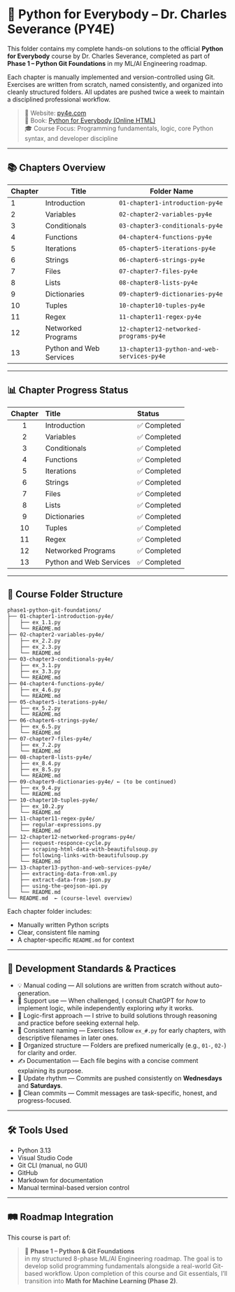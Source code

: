 # 📘 Python for Everybody – Dr. Charles Severance (PY4E)

This folder contains my complete hands-on solutions to the official **Python for Everybody** course by Dr. Charles Severance, completed as part of **Phase 1 – Python Git Foundations** in my ML/AI Engineering roadmap.

Each chapter is manually implemented and version-controlled using Git. Exercises are written from scratch, named consistently, and organized into cleanly structured folders. All updates are pushed twice a week to maintain a disciplined professional workflow.

> 🔗 Website: [py4e.com](https://www.py4e.com)  
> 📘 Book: [Python for Everybody (Online HTML)](https://www.py4e.com/html3)  
> 🎓 Course Focus: Programming fundamentals, logic, core Python syntax, and developer discipline

---

## 📚 Chapters Overview

| Chapter | Title                     | Folder Name                                  |
|---------|---------------------------|----------------------------------------------|
| 1       | Introduction              | `01-chapter1-introduction-py4e`              |
| 2       | Variables                 | `02-chapter2-variables-py4e`                 |
| 3       | Conditionals              | `03-chapter3-conditionals-py4e`              |
| 4       | Functions                 | `04-chapter4-functions-py4e`                 |
| 5       | Iterations                | `05-chapter5-iterations-py4e`                |
| 6       | Strings                   | `06-chapter6-strings-py4e`                   |
| 7       | Files                     | `07-chapter7-files-py4e`                     |
| 8       | Lists                     | `08-chapter8-lists-py4e`                     |
| 9       | Dictionaries              | `09-chapter9-dictionaries-py4e`              |
| 10      | Tuples                    | `10-chapter10-tuples-py4e`                   |
| 11      | Regex                     | `11-chapter11-regex-py4e`                    |
| 12      | Networked Programs        | `12-chapter12-networked-programs-py4e`       |
| 13      | Python and Web Services   | `13-chapter13-python-and-web-services-py4e`  |

---

## 📊 Chapter Progress Status

| Chapter | Title                   | Status         |
|:-------:|:------------------------|:---------------|
|   1     | Introduction            | ✅ Completed   |
|   2     | Variables               | ✅ Completed   |
|   3     | Conditionals            | ✅ Completed   |
|   4     | Functions               | ✅ Completed   |
|   5     | Iterations              | ✅ Completed   |
|   6     | Strings                 | ✅ Completed   | 
|   7     | Files                   | ✅ Completed   |
|   8     | Lists                   | ✅ Completed   |
|   9     | Dictionaries            | ✅ Completed   |
|  10     | Tuples                  | ✅ Completed   |
|  11     | Regex                   | ✅ Completed   |
|  12     | Networked Programs      | ✅ Completed   |
|  13     | Python and Web Services | ✅ Completed   |

---

## 🧱 Course Folder Structure

```
phase1-python-git-foundations/
├── 01-chapter1-introduction-py4e/
│   ├── ex_1.1.py
│   └── README.md
├── 02-chapter2-variables-py4e/
│   ├── ex_2.2.py
│   ├── ex_2.3.py
│   └── README.md
├── 03-chapter3-conditionals-py4e/
│   ├── ex_3.1.py
│   ├── ex_3.3.py
│   └── README.md
├── 04-chapter4-functions-py4e/
│   ├── ex_4.6.py
│   └── README.md
├── 05-chapter5-iterations-py4e/ 
│   ├── ex_5.2.py
│   └── README.md
├── 06-chapter6-strings-py4e/   
│   ├── ex_6.5.py
│   └── README.md
├── 07-chapter7-files-py4e/
│   ├── ex_7.2.py
│   └── README.md
├── 08-chapter8-lists-py4e/
│   ├── ex_8.4.py
│   ├── ex_8.5.py
│   └── README.md
├── 09-chapter9-dictionaries-py4e/ ← (to be continued) 
│   ├── ex_9.4.py
│   └── README.md
├── 10-chapter10-tuples-py4e/
│   ├── ex_10.2.py
│   └── README.md
├── 11-chapter11-regex-py4e/
│   ├── regular-expressions.py
│   └── README.md
├── 12-chapter12-networked-programs-py4e/
│   ├── request-responce-cycle.py
│   ├── scraping-html-data-with-beautifulsoup.py
│   ├── following-links-with-beautifulsoup.py
│   └── README.md
├── 13-chapter13-python-and-web-services-py4e/
│   ├── extracting-data-from-xml.py
│   ├── extract-data-from-json.py
│   ├── using-the-geojson-api.py
│   └── README.md
└── README.md  ← (course-level overview)

```

Each chapter folder includes:
- Manually written Python scripts
- Clear, consistent file naming
- A chapter-specific `README.md` for context

---

## 🧭 Development Standards & Practices

- 💡 Manual coding — All solutions are written from scratch without auto-generation.
- 🤝 Support use — When challenged, I consult ChatGPT for *how* to implement logic, while independently exploring *why* it works.
- 🧠 Logic-first approach — I strive to build solutions through reasoning and practice before seeking external help.
- 🧪 Consistent naming — Exercises follow `ex_#.py` for early chapters, with descriptive filenames in later ones.
- 📁 Organized structure — Folders are prefixed numerically (e.g., `01-`, `02-`) for clarity and order.
- ✍️ Documentation — Each file begins with a concise comment explaining its purpose.
- 🔄 Update rhythm — Commits are pushed consistently on **Wednesdays** and **Saturdays**.
- 📌 Clean commits — Commit messages are task-specific, honest, and progress-focused.

---

## 🛠️ Tools Used

- Python 3.13  
- Visual Studio Code  
- Git CLI (manual, no GUI)  
- GitHub  
- Markdown for documentation  
- Manual terminal-based version control

---

## 🛤️ Roadmap Integration

This course is part of:

> 🔸 **Phase 1 – Python & Git Foundations**  
in my structured 8-phase ML/AI Engineering roadmap. The goal is to develop solid programming fundamentals alongside a real-world Git-based workflow. Upon completion of this course and Git essentials, I’ll transition into **Math for Machine Learning (Phase 2)**.